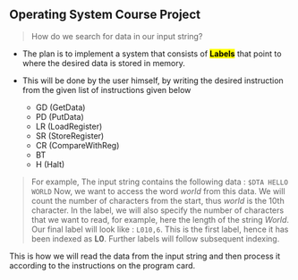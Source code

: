 ## Operating System Course Project
> How do we search for data in our input string?

- The plan is to implement a system that consists of <mark>**Labels**</mark> that point to where the desired data is stored in memory.

- This will be done by the user himself, by writing the desired instruction from the given list of instructions given below 

    - GD (GetData)
    - PD (PutData)
    - LR (LoadRegister)
    - SR (StoreRegister)
    - CR (CompareWithReg)
    - BT 
    - H (Halt)

> For example, 
The input string contains the following data : `$DTA HELLO WORLD`
Now, we want to access the word *world* from this data. We will count the number of characters from the start, thus *world* is the 10th character. In the label, we will also specify the number of characters that we want to read, for example, here the length of the string *World*. Our final label will look like : `L010,6`. This is the first label, hence it has been indexed as **L0**. Further labels will follow subsequent indexing. 

This is how we will read the data from the input string and then process it according to the instructions on the program card. 